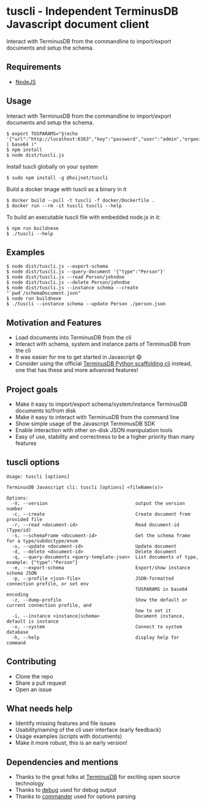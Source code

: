 # tuscli - Independent TerminusDB Javascript document client

Interact with TerminusDB from the commandline to import/export documents and setup the schema.

## Requirements

* [NodeJS](https://nodejs.org/en/)

## Usage

Interact with TerminusDB from the commandline to import/export documents and setup the schema.

```
$ export TUSPARAMS="$(echo '{"url":"http://localhost:6363","key":"password","user":"admin","organisation":"admin","db":"mydb"}' | base64 )"
$ npm install
$ node dist/tuscli.js
```

Install tuscli globally on your system

```
$ sudo npm install -g @hoijnet/tuscli
```

Build a docker image with tuscli as a binary in it

```
$ docker build --pull -t tuscli -f docker/Dockerfile .
$ docker run --rm -it tuscli tuscli --help
```


To build an executable tuscli file with embedded node.js in it:

```
$ npm run buildnexe
$ ./tuscli --help
```

## Examples

```
$ node dist/tuscli.js --export-schema
$ node dist/tuscli.js --query-document '{"type":"Person"}'
$ node dist/tuscli.js --read Person/johndoe
$ node dist/tuscli.js --delete Person/johndoe
$ node dist/tuscli.js --instance schema --create "`pwd`/schemaDocument.json"
$ node run buildnexe
$ ./tuscli --instance schema --update Person ./person.json
```

## Motivation and Features

* Load documents into TerminusDB from the cli
* Interact with schema, system and instance parts of TerminusDB from the cli
* It was easier for me to get started in Javascript 😄
* Consider using the official [TerminusDB Python scaffolding cli](https://terminusdb.github.io/terminusdb-client-python/Scaffolding_CLI_Tool.html) instead, one that has these and more advanced features! 

## Project goals

* Make it easy to import/export schema/system/instance TerminusDB documents to/from disk
* Make it easy to interact with TerminusDB from the command line
* Show simple usage of the Javascript TermimusDB SDK
* Enable interaction with other on-disk JSON manipulation tools
* Easy of use, stability and correctness to be a higher priority than many features

## tuscli options

```
Usage: tuscli [options]

TerminusDB Javascript cli: tuscli [options] <fileName(s)>

Options:
  -V, --version                                output the version number
  -c, --create                                 Create document from provided file
  -r, --read <document-id>                     Read document-id (Type/id)
  -s, --schemaFrame <document-id>              Get the schema frame for a type/subdoctype/enum
  -u, --update <document-id>                   Update document
  -d, --delete <document-id>                   Delete document
  -q, --query-documents <query-template-json>  List documents of type, example: {"type":"Person"}
  -e, --export-schema                          Export/show instance schema JSON
  -p, --profile <json-file>                    JSON-formatted connection profile, or set env
                                               TUSPARAMS in base64 encoding
  -z, --dump-profile                           Show the default or current connection profile, and
                                               how to set it
  -i, --instance <instance|schema>             Document instance, default is instance
  -x, --system                                 Connect to system database
  -h, --help                                   display help for command
```

## Contributing

* Clone the repo
* Share a pull request
* Open an issue

## What needs help

* Identify missing features and file issues
* Usability/naming of the cli user interface (early feedback)
* Usage examples (scripts with documents)
* Make it more robust, this is an early version!

## Dependencies and mentions

* Thanks to the great folks at [TerminusDB](https://terminusdb.com) for exciting open source technology
* Thanks to [debug](https://www.npmjs.com/package/debug) used for debug output
* Thanks to [commander](https://www.npmjs.com/package/commander) used for options parsing
